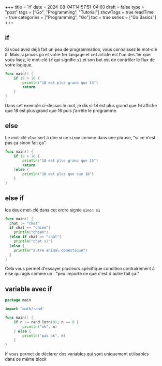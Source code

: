 +++
title = 'if'
date = 2024-08-04T14:57:51-04:00
draft = false
type = "post"
tags = ["Go", "Programming", "Tutorial"]
showTags = true
readTime = true
categories = ["Programming", "Go"]
toc = true
series = ["Go Basics"]
+++
## if
Si vous avez déjà fait un peu de programmation, vous connaissez le mot-clé if. 
Mais si jamais go et votre 1er langage et cet article est l'un des 1er que vous lisez, le mot-clé `if` qui signifie `si` et son but est de contrôler le flux de votre logique. 
```go
func main() {
	if 18 > 16 {
		println("18 est plus grand que 16")
		return
	}
}
```
Dans cet exemple ci-dessus le mot, je dis si 18 est plus grand que 16 affiche que 18 est plus grand que 16 puis j'arrête le programme.
## else 
Le mot-clé `else` sert à dire si ce `sinon` comme dans une phrase, "si ce n'est pas ça sinon fait ça".
```go
func main() {
	if 18 > 16 {
		println("18 est plus grand que 16")
		return
	}else {
		println("16 est plus que que 18")
	}
}
```
## else if 
les deux mot-clé dans cet ordre signie `sinon si `
```go
func main() {
  chat := "chat"
  if chat == "chien"{
    println("chien")
  }else if chat == "chat"{
    println("chat x)")
  }else {
    println("autre animal domestique")
  }
}
```
Cela vous permet d'essayer plusieurs spécifique condition contrairement à else qui agis comme un : "peu importe ce que c'est d'autre fait ça."
## variable avec if 
```go
package main

import "math/rand"

func main() {
	if n := rand.Intn(8); n == 0 {
		println("ok", n)
	} else {
		println("pas ok", n)
	}
}
```
If vous permet de déclarer des variables qui sont uniquement utilisables dans ce même block
